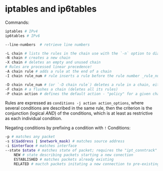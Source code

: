 
# iptables and ip6tables


Commands:
```bash
iptables # IPv4
ip6tables # IPv6

--line-numbers 	# retrieve line numbers

-L chain # lists the rules in the chain use with the `-n` option to diable name resolution
-N chain # creates a new chain
-X chain # deletes an empty and unused chain
# Rules are processed linear precedence! 
-A chain rule # adds a rule at the end of a chain
-I chain rule_num # rule inserts a rule before the rule number _rule_num_  

-D chain rule_num # (or `-D chain rule`) deletes a rule in a chain, either number or contents
-F chain # a flushes a chain (deletes all its rules)
-P chain action # defines the default action - "policy" for a given chain only standard chains can have policies. 
```

Rules are expressed as `conditions -j action action_options`, where several conditions are described in the same rule, then the criterion is the conjunction (logical _AND_) of the conditions, which is at least as restrictive as each individual condition.

Negating conditions by prefixing a condition with `!`
Conditions:
```bash
-p # matches any packet  
-s $($address | $network_mask) # matches source address
-i $interface # matches interface
--state $state # matches state of packet; requires the "ipt_conntrack" kernel module
	NEW # state describing packets starting a new conection
	ESTABLISHED # matches packets already existing
	RELATED # mactch packets initating a new connection to pre-existing connection
```

